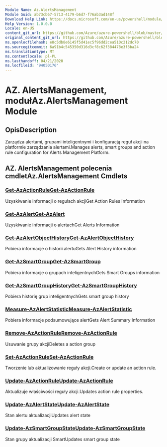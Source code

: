 ```yaml
---
Module Name: Az.AlertsManagement
Module Guid: ab73cb67-5713-4179-b6d7-f76ab3ad148f
Download Help Link: https://docs.microsoft.com/en-us/powershell/module/az.alertsmanagement
Help Version: 1.0.0.0
Locale: en-US
content_git_url: https://github.com/Azure/azure-powershell/blob/master/src/AlertsManagement/AlertsManagement/help/Az.AlertsManagement.md
original_content_git_url: https://github.com/Azure/azure-powershell/blob/master/src/AlertsManagement/AlertsManagement/help/Az.AlertsManagement.md
ms.openlocfilehash: e8c5db8e6145f5d41ec5f96dd2cea510c212dc70
ms.sourcegitcommit: 6a91b4c545350d316d3cf8c62f384478e3f3ba24
ms.translationtype: MT
ms.contentlocale: pl-PL
ms.lasthandoff: 04/21/2020
ms.locfileid: "94050176"
---
```

# <span data-ttu-id="7d39d-101">AZ. AlertsManagement, moduł</span><span class="sxs-lookup"><span data-stu-id="7d39d-101">Az.AlertsManagement Module</span></span>
## <span data-ttu-id="7d39d-102">Opis</span><span class="sxs-lookup"><span data-stu-id="7d39d-102">Description</span></span>
<span data-ttu-id="7d39d-103">Zarządza alertami, grupami inteligentnymi i konfiguracją reguł akcji na platformie zarządzania alertami.</span><span class="sxs-lookup"><span data-stu-id="7d39d-103">Manages alerts, smart groups and action rule configuration for Alerts Management Platform.</span></span>

## <span data-ttu-id="7d39d-104">AZ. AlertsManagement polecenia cmdlet</span><span class="sxs-lookup"><span data-stu-id="7d39d-104">Az.AlertsManagement Cmdlets</span></span>
### [<span data-ttu-id="7d39d-105">Get-AzActionRule</span><span class="sxs-lookup"><span data-stu-id="7d39d-105">Get-AzActionRule</span></span>](Get-AzActionRule.md)
<span data-ttu-id="7d39d-106">Uzyskiwanie informacji o regułach akcji</span><span class="sxs-lookup"><span data-stu-id="7d39d-106">Get Action Rules Information</span></span>

### [<span data-ttu-id="7d39d-107">Get-AzAlert</span><span class="sxs-lookup"><span data-stu-id="7d39d-107">Get-AzAlert</span></span>](Get-AzAlert.md)
<span data-ttu-id="7d39d-108">Uzyskiwanie informacji o alertach</span><span class="sxs-lookup"><span data-stu-id="7d39d-108">Get Alerts Information</span></span>

### [<span data-ttu-id="7d39d-109">Get-AzAlertObjectHistory</span><span class="sxs-lookup"><span data-stu-id="7d39d-109">Get-AzAlertObjectHistory</span></span>](Get-AzAlertObjectHistory.md)
<span data-ttu-id="7d39d-110">Pobiera informacje o historii alertu</span><span class="sxs-lookup"><span data-stu-id="7d39d-110">Gets Alert History information</span></span>

### [<span data-ttu-id="7d39d-111">Get-AzSmartGroup</span><span class="sxs-lookup"><span data-stu-id="7d39d-111">Get-AzSmartGroup</span></span>](Get-AzSmartGroup.md)
<span data-ttu-id="7d39d-112">Pobiera informacje o grupach inteligentnych</span><span class="sxs-lookup"><span data-stu-id="7d39d-112">Gets Smart Groups information</span></span>

### [<span data-ttu-id="7d39d-113">Get-AzSmartGroupHistory</span><span class="sxs-lookup"><span data-stu-id="7d39d-113">Get-AzSmartGroupHistory</span></span>](Get-AzSmartGroupHistory.md)
<span data-ttu-id="7d39d-114">Pobiera historię grup inteligentnych</span><span class="sxs-lookup"><span data-stu-id="7d39d-114">Gets smart group history</span></span>

### [<span data-ttu-id="7d39d-115">Measure-AzAlertStatistic</span><span class="sxs-lookup"><span data-stu-id="7d39d-115">Measure-AzAlertStatistic</span></span>](Measure-AzAlertStatistic.md)
<span data-ttu-id="7d39d-116">Pobiera informacje podsumowujące alert</span><span class="sxs-lookup"><span data-stu-id="7d39d-116">Gets Alert Summary Information</span></span>

### [<span data-ttu-id="7d39d-117">Remove-AzActionRule</span><span class="sxs-lookup"><span data-stu-id="7d39d-117">Remove-AzActionRule</span></span>](Remove-AzActionRule.md)
<span data-ttu-id="7d39d-118">Usuwanie grupy akcji</span><span class="sxs-lookup"><span data-stu-id="7d39d-118">Deletes a action group</span></span>

### [<span data-ttu-id="7d39d-119">Set-AzActionRule</span><span class="sxs-lookup"><span data-stu-id="7d39d-119">Set-AzActionRule</span></span>](Set-AzActionRule.md)
<span data-ttu-id="7d39d-120">Tworzenie lub aktualizowanie reguły akcji.</span><span class="sxs-lookup"><span data-stu-id="7d39d-120">Create or update an action rule.</span></span>

### [<span data-ttu-id="7d39d-121">Update-AzActionRule</span><span class="sxs-lookup"><span data-stu-id="7d39d-121">Update-AzActionRule</span></span>](Update-AzActionRule.md)
<span data-ttu-id="7d39d-122">Aktualizuje właściwości reguły akcji.</span><span class="sxs-lookup"><span data-stu-id="7d39d-122">Updates action rule properties.</span></span>

### [<span data-ttu-id="7d39d-123">Update-AzAlertState</span><span class="sxs-lookup"><span data-stu-id="7d39d-123">Update-AzAlertState</span></span>](Update-AzAlertState.md)
<span data-ttu-id="7d39d-124">Stan alertu aktualizacji</span><span class="sxs-lookup"><span data-stu-id="7d39d-124">Updates alert state</span></span>

### [<span data-ttu-id="7d39d-125">Update-AzSmartGroupState</span><span class="sxs-lookup"><span data-stu-id="7d39d-125">Update-AzSmartGroupState</span></span>](Update-AzSmartGroupState.md)
<span data-ttu-id="7d39d-126">Stan grupy aktualizacji Smart</span><span class="sxs-lookup"><span data-stu-id="7d39d-126">Updates smart group state</span></span>

